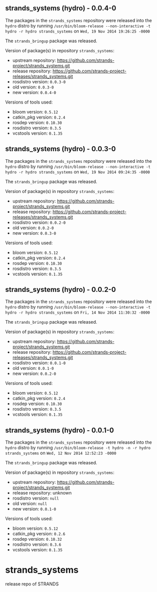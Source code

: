 ## strands_systems (hydro) - 0.0.4-0

The packages in the `strands_systems` repository were released into the `hydro` distro by running `/usr/bin/bloom-release --non-interactive -t hydro -r hydro strands_systems` on `Wed, 19 Nov 2014 19:26:25 -0000`

The `strands_bringup` package was released.

Version of package(s) in repository `strands_systems`:
- upstream repository: https://github.com/strands-project/strands_systems.git
- release repository: https://github.com/strands-project-releases/strands_systems.git
- rosdistro version: `0.0.3-0`
- old version: `0.0.3-0`
- new version: `0.0.4-0`

Versions of tools used:
- bloom version: `0.5.12`
- catkin_pkg version: `0.2.4`
- rosdep version: `0.10.30`
- rosdistro version: `0.3.5`
- vcstools version: `0.1.35`


## strands_systems (hydro) - 0.0.3-0

The packages in the `strands_systems` repository were released into the `hydro` distro by running `/usr/bin/bloom-release --non-interactive -t hydro -r hydro strands_systems` on `Wed, 19 Nov 2014 09:24:35 -0000`

The `strands_bringup` package was released.

Version of package(s) in repository `strands_systems`:
- upstream repository: https://github.com/strands-project/strands_systems.git
- release repository: https://github.com/strands-project-releases/strands_systems.git
- rosdistro version: `0.0.2-0`
- old version: `0.0.2-0`
- new version: `0.0.3-0`

Versions of tools used:
- bloom version: `0.5.12`
- catkin_pkg version: `0.2.4`
- rosdep version: `0.10.30`
- rosdistro version: `0.3.5`
- vcstools version: `0.1.35`


## strands_systems (hydro) - 0.0.2-0

The packages in the `strands_systems` repository were released into the `hydro` distro by running `/usr/bin/bloom-release --non-interactive -t hydro -r hydro strands_systems` on `Fri, 14 Nov 2014 11:30:32 -0000`

The `strands_bringup` package was released.

Version of package(s) in repository `strands_systems`:
- upstream repository: https://github.com/strands-project/strands_systems.git
- release repository: https://github.com/strands-project-releases/strands_systems.git
- rosdistro version: `0.0.1-0`
- old version: `0.0.1-0`
- new version: `0.0.2-0`

Versions of tools used:
- bloom version: `0.5.12`
- catkin_pkg version: `0.2.4`
- rosdep version: `0.10.30`
- rosdistro version: `0.3.5`
- vcstools version: `0.1.35`


## strands_systems (hydro) - 0.0.1-0

The packages in the `strands_systems` repository were released into the `hydro` distro by running `/usr/bin/bloom-release -t hydro -n -r hydro strands_systems` on `Wed, 12 Nov 2014 12:52:23 -0000`

The `strands_bringup` package was released.

Version of package(s) in repository `strands_systems`:
- upstream repository: https://github.com/strands-project/strands_systems.git
- release repository: unknown
- rosdistro version: `null`
- old version: `null`
- new version: `0.0.1-0`

Versions of tools used:
- bloom version: `0.5.12`
- catkin_pkg version: `0.2.6`
- rosdep version: `0.10.32`
- rosdistro version: `0.3.6`
- vcstools version: `0.1.35`


strands_systems
===============

release repo of STRANDS
